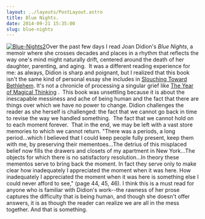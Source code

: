```yaml
---
layout: ../layouts/PostLayout.astro
title: Blue Nights.
date: 2014-09-21 15:35:00
slug: blue-nights
---
```


[![Blue-Nights2](http://akindoflibrary.com/wp-content/uploads/2014/09/Blue-Nights2-194x300.jpg)](http://akindoflibrary.com/wp-content/uploads/2014/09/Blue-Nights2.jpg)Over the past few days I read Joan Didion's _Blue Nights_, a memoir where she crosses decades and places in a rhythm that reflects the way one's mind might naturally drift, centered around the death of her daughter, parenting, and aging.  It was a different reading experience for me: as always, Didion is sharp and poignant, but I realized that this book isn't the same kind of personal essay she includes in [Slouching Toward Bethlehem](http://akindoflibrary.com/slouching-toward-bethlehem/). It's not a chronicle of processing a singular grief like [The Year of Magical Thinking](http://akindoflibrary.com/magical-thinking/) .  This book was unsettling because it is about the inescapable messiness and ache of being human and the fact that there are things over which we have no power to change. Didion challenges the reader as she herself is challenged: the fact that we cannot go back in time to revise the way we handled something.  The fact that we cannot hold on to each moment forever.  That in the end, we may be left with a vast store memories to which we cannot return. "There was a periods, a long period...which I believed that I could keep people fully present, keep them with me, by preserving their mementoes...The detrius of this misplaced belief now fills the drawers and closets of my apartment in New York...The objects for which there is no satisfactory resolution...In theory these mementos serve to bring back the moment. In fact they serve only to make clear how inadequately I appreciated the moment when it was here. How inadequately I appreciated the moment when it was here is something else I could never afford to see," (page 44, 45, 46). I think this is a must read for anyone who is familiar with Didion's work--the rawness of her prose captures the difficulty that is being human, and though she doesn't offer answers, it is as though the reader can realize we are all in the mess together. And that is something.